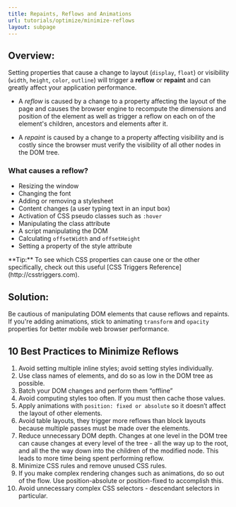 ```yaml
---
title: Repaints, Reflows and Animations
url: tutorials/optimize/minimize-reflows
layout: subpage
---
```


## Overview:

Setting properties that cause a change to layout (`display`, `float`) or visibility (`width`, `height`, `color`, `outline`)
will trigger a **reflow** or **repaint** and can greatly affect your application performance.

- A *reflow* is caused by a change to a property affecting the layout of the page and causes the browser
engine to recompute the dimensions and position of the element as well as trigger a reflow on each on of
the element's children, ancestors and elements after it.

- A *repaint* is caused by a change to a property affecting visibility and is costly since the browser
must verify the visibility of all other nodes in the DOM tree.

### What causes a reflow?

+ Resizing the window
+ Changing the font
+ Adding or removing a stylesheet
+ Content changes (a user typing text in an input box)
+ Activation of CSS pseudo classes such as `:hover`
+ Manipulating the class attribute
+ A script manipulating the DOM
+ Calculating `offsetWidth` and `offsetHeight`
+ Setting a property of the style attribute

<div class="alert--info">**Tip:** To see which CSS properties can cause one or the other specifically, check out this
useful [CSS Triggers Reference](http://csstriggers.com).</div>

## Solution:

Be cautious of manipulating DOM elements that cause reflows and repaints. If you're adding animations, stick to animating `transform` and `opacity` properties for better mobile web browser performance.

## 10 Best Practices to Minimize Reflows

1. Avoid setting multiple inline styles; avoid setting styles individually.
1. Use class names of elements, and do so as low in the DOM tree as possible.  
1. Batch your DOM changes and perform them “offline”
1. Avoid computing styles too often.  If you must then cache those values.  
1. Apply animations with `position: fixed or absolute` so it doesn’t affect the layout of other elements.
1. Avoid table layouts, they trigger more reflows than block layouts because multiple passes must be made over the elements.
1. Reduce unnecessary DOM depth. Changes at one level in the DOM tree can cause changes at every level of the tree - all the way up to the root, and all the the way down into the children of the modified node. This leads to more time being spent performing reflow.
1. Minimize CSS rules and remove unused CSS rules.
1. If you make complex rendering changes such as animations, do so out of the flow. Use position-absolute or position-fixed to accomplish this.
1. Avoid unnecessary complex CSS selectors - descendant selectors in particular.
